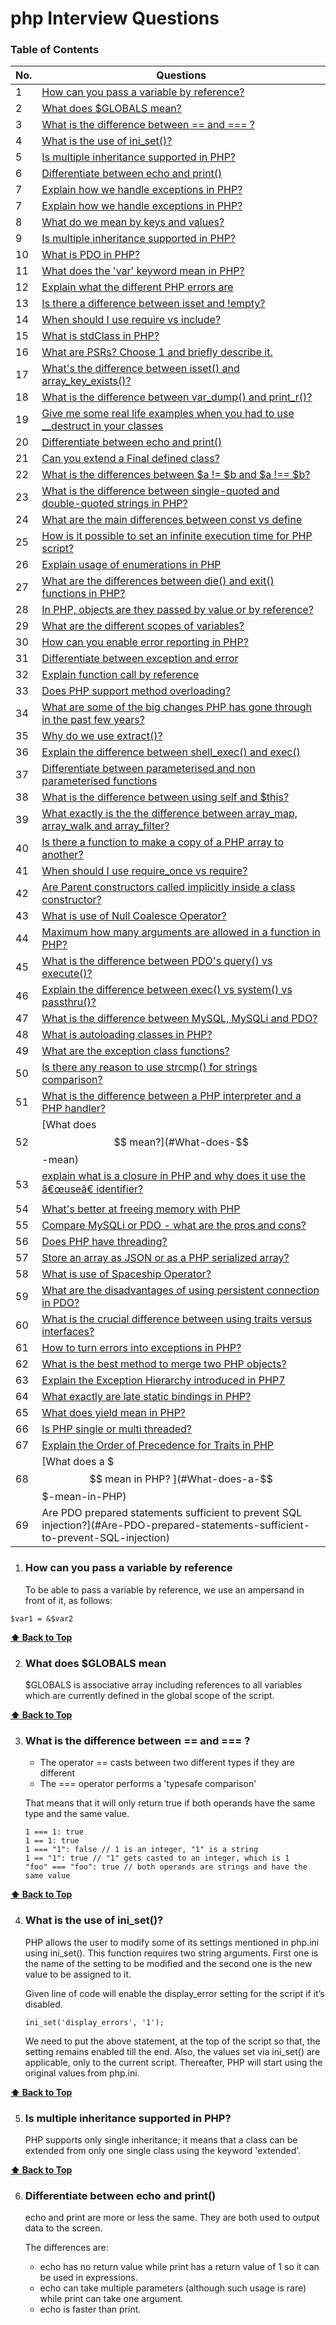 # php Interview Questions

### Table of Contents

| No. | Questions |
|-----|-----------|
| 1 | [How can you pass a variable by reference?](#How-can-you-pass-a-variable-by-reference) |
| 2 | [What does $GLOBALS mean?](#what-does-GLOBALS-mean)|
| 3 | [What is the difference between \== and \=== \?](#what-is-the-difference-between-and)|
| 4 | [What is the use of ini_set()?](#what-is-the-use-of-ini_set)|
| 5 | [Is multiple inheritance supported in PHP?](#is-multiple-inheritance-supported-in-PHP)
| 6 | [Differentiate between echo and print()](#differentiate-between-echo-and-print)
| 7 | [Explain how we handle exceptions in PHP?](#explain-how-we-handle-exceptions-in-PHP)
| 7 |[Explain how we handle exceptions in PHP?](#Explain-how-we-handle-exceptions-in-PHP)|
| 8 |[What do we mean by keys and values?](#What-do-we-mean-by-keys-and-values)|
| 9 |[Is multiple inheritance supported in PHP?](#Is-multiple-inheritance-supported-in-PHP)|
| 10 |[What is PDO in PHP?](#What-is-PDO-in-PHP)|
| 11 |[What does the 'var' keyword mean in PHP?](#What-does-the-'var'-keyword-mean-in-PHP)|
| 12 |[Explain what the different PHP errors are](#Explain-what-the-different-PHP-errors-are)|
| 13 |[Is there a difference between isset and !empty?](#Is-there-a-difference-between-isset-and-!empty)|
| 14 |[When should I use require vs include?](#When-should-I-use-require-vs-include)|
| 15 |[What is stdClass in PHP?](#What-is-stdClass-in-PHP)|
| 16 |[What are PSRs? Choose 1 and briefly describe it.](#What-are-PSRs?-Choose-1-and-briefly-describe-it.)|
| 17 |[What's the difference between isset() and array_key_exists()? ](#What's-the-difference-between-isset()-and-array_key_exists())|
| 18 |[What is the difference between var_dump() and print_r()?](#What-is-the-difference-between-var_dump()-and-print_r())|
| 19 |[Give me some real life examples when you had to use __destruct in your classes](#Give-me-some-real-life-examples-when-you-had-to-use-__destruct-in-your-classes)|
| 20 |[Differentiate between echo and print()](#Differentiate-between-echo-and-print())|
| 21 |[Can you extend a Final defined class?](#Can-you-extend-a-Final-defined-class)|
| 22 |[What is the differences between $a != $b and $a !== $b?](#What-is-the-differences-between-\$a-!=-\$b-and-\$a-!==-\$b)|
| 23 |[What is the difference between single-quoted and double-quoted strings in PHP?](#What-is-the-difference-between-single-quoted-and-double-quoted-strings-in-PHP)|
| 24 |[What are the main differences between const vs define](#What-are-the-main-differences-between-const-vs-define)|
| 25 |[How is it possible to set an infinite execution time for PHP script?](#How-is-it-possible-to-set-an-infinite-execution-time-for-PHP-script)|
| 26 |[Explain usage of enumerations in PHP](#Explain-usage-of-enumerations-in-PHP)|
| 27 |[What are the differences between die() and exit() functions in PHP?](#What-are-the-differences-between-die()-and-exit()-functions-in-PHP)|
| 28 |[In PHP, objects are they passed by value or by reference?](#In-PHP,-objects-are-they-passed-by-value-or-by-reference)|
| 29 |[What are the different scopes of variables?](#What-are-the-different-scopes-of-variables)|
| 30 |[How can you enable error reporting in PHP?](#How-can-you-enable-error-reporting-in-PHP)|
| 31 |[Differentiate between exception and error](#Differentiate-between-exception-and-error)|
| 32 |[Explain function call by reference](#Explain-function-call-by-reference)|
| 33 |[Does PHP support method overloading?](#Does-PHP-support-method-overloading)|
| 34 |[What are some of the big changes PHP has gone through in the past few years?](#What-are-some-of-the-big-changes-PHP-has-gone-through-in-the-past-few-years)|
| 35 |[Why do we use extract()?](#Why-do-we-use-extract())|
| 36 |[Explain the difference between shell_exec() and exec()](#Explain-the-difference-between-shell_exec()-and-exec())|
| 37 |[Differentiate between parameterised and non parameterised functions](#Differentiate-between-parameterised-and-non-parameterised-functions)|
| 38 |[What is the difference between using self and $this?](#What-is-the-difference-between-using-self-and-\$this)|
| 39 |[What exactly is the the difference between array_map, array_walk and array_filter?](#What-exactly-is-the-the-difference-between-array_map,-array_walk-and-array_filter)|
| 40 |[Is there a function to make a copy of a PHP array to another?](#Is-there-a-function-to-make-a-copy-of-a-PHP-array-to-another)|
| 41 |[When should I use require_once vs require?](#When-should-I-use-require_once-vs-require)|
| 42 |[Are Parent constructors called implicitly inside a class constructor?](#Are-Parent-constructors-called-implicitly-inside-a-class-constructor)|
| 43 |[What is use of Null Coalesce Operator?](#What-is-use-of-Null-Coalesce-Operator)|
| 44 |[Maximum how many arguments are allowed in a function in PHP?](#Maximum-how-many-arguments-are-allowed-in-a-function-in-PHP)|
| 45 |[What is the difference between PDO's query() vs execute()?](#What-is-the-difference-between-PDO's-query()-vs-execute())|
| 46 |[Explain the difference between exec() vs system() vs passthru()?](#Explain-the-difference-between-exec()-vs-system()-vs-passthru())|
| 47 |[What is the difference between MySQL, MySQLi and PDO? ](#What-is-the-difference-between-MySQL,-MySQLi-and-PDO)|
| 48 |[What is autoloading classes in PHP?](#What-is-autoloading-classes-in-PHP)|
| 49 |[What are the exception class functions?](#What-are-the-exception-class-functions)|
| 50 |[Is there any reason to use strcmp() for strings comparison?](#Is-there-any-reason-to-use-strcmp()for-strings-comparison)|
| 51 |[What is the difference between a PHP interpreter and a PHP handler?](#What-is-the-difference-between-a-PHP-interpreter-and-a-PHP-handler)|
| 52 |[What does $$ mean?](#What-does-$$-mean)|
| 53 |[explain what is a closure in PHP and why does it use the â€œuseâ€ identifier?](#explain-what-is-a-closure-in-PHP-and-why-does-it-use-the-â€œuseâ€-identifier)|
| 54 |[What's better at freeing memory with PHP](#What's-better-at-freeing-memory-with-PHP)|
| 55 |[Compare MySQLi or PDO - what are the pros and cons?](#Compare-MySQLi-or-PDO---what-are-the-pros-and-cons)|
| 56 |[Does PHP have threading?](#Does-PHP-have-threading)|
| 57 |[Store an array as JSON or as a PHP serialized array?](#Store-an-array-as-JSON-or-as-a-PHP-serialized-array)|
| 58 |[What is use of Spaceship Operator?](#What-is-use-of-Spaceship-Operator)|
| 59 |[What are the disadvantages of using persistent connection in PDO?](#What-are-the-disadvantages-of-using-persistent-connection-in-PDO)|
| 60 |[What is the crucial difference between using traits versus interfaces?](#What-is-the-crucial-difference-between-using-traits-versus-interfaces)|
| 61 |[How to turn errors into exceptions in PHP?](#How-to-turn-errors-into-exceptions-in-PHP)|
| 62 |[What is the best method to merge two PHP objects?](#What-is-the-best-method-to-merge-two-PHP-objects)|
| 63 |[Explain the Exception Hierarchy introduced in PHP7](#Explain-the-Exception-Hierarchy-introduced-in-PHP7)|
| 64 |[What exactly are late static bindings in PHP?](#What-exactly-are-late-static-bindings-in-PHP)|
| 65 |[What does yield mean in PHP?](#What-does-yield-mean-in-PHP)|
| 66 |[Is PHP single or multi threaded?](#Is-PHP-single-or-multi-threaded)|
| 67 |[Explain the Order of Precedence for Traits in PHP](#Explain-the-Order-of-Precedence-for-Traits-in-PHP)|
| 68 |[What does a $$$ mean in PHP? ](#What-does-a-$$$-mean-in-PHP)|
| 69 |Are PDO prepared statements sufficient to prevent SQL injection?](#Are-PDO-prepared-statements-sufficient-to-prevent-SQL-injection)|

1. ### How can you pass a variable by reference
   To be able to pass a variable by reference, we use an ampersand in front of it, as follows:
```
$var1 = &$var2
```
 **[⬆ Back to Top](#table-of-contents)**

2. ### What does $GLOBALS mean
    $GLOBALS is associative array including references to all variables which are currently defined in the global scope of the script.

 **[⬆ Back to Top](#table-of-contents)**

3. ### What is the difference between == and === ?
   * The operator == casts between two different types if they are different
   * The === operator performs a 'typesafe comparison'
     
   That means that it will only return true if both operands have the same type and the same value.
   ```
   1 === 1: true
   1 == 1: true
   1 === "1": false // 1 is an integer, "1" is a string
   1 == "1": true // "1" gets casted to an integer, which is 1
   "foo" === "foo": true // both operands are strings and have the same value
   ```
 **[⬆ Back to Top](#table-of-contents)**

4. ### What is the use of ini_set()?
   PHP allows the user to modify some of its settings mentioned in php.ini using ini_set(). This function requires two string arguments. First one is the name of the setting to be modified and the second one is the new value to be assigned to it.

   Given line of code will enable the display_error setting for the script if it’s disabled.

   ```
   ini_set('display_errors', '1');
   ```

   We need to put the above statement, at the top of the script so that, the setting remains enabled till the end. Also, the values set via ini_set() are applicable, only to the current script. Thereafter, PHP will start using the original values from php.ini.

 **[⬆ Back to Top](#table-of-contents)**

5. ### Is multiple inheritance supported in PHP?
    PHP supports only single inheritance; it means that a class can be extended from only one single class using the keyword 'extended'.
 
 **[⬆ Back to Top](#table-of-contents)**

6. ### Differentiate between echo and print()
   echo and print are more or less the same. They are both used to output data to the screen.

    The differences are:
    * echo has no return value while print has a return value of 1 so it can be used in expressions.
    * echo can take multiple parameters (although such usage is rare) while print can take one argument.
    * echo is faster than print.

